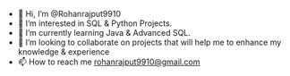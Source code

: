 - 👋 Hi, I’m @Rohanrajput9910
- 👀 I’m interested in SQL & Python Projects.
- 🌱 I’m currently learning Java & Advanced SQL.
- 💞️ I’m looking to collaborate on projects that will help me to enhance my knowledge & experience
- 📫 How to reach me rohanrajput9910@gmail.com

<!---
Rohanrajput9910/Rohanrajput9910 is a ✨ special ✨ repository because its `README.md` (this file) appears on your GitHub profile.
You can click the Preview link to take a look at your changes.
--->
